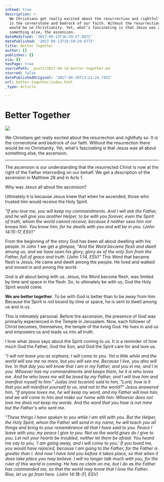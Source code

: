 ```yaml
---
inFeed: true
description: >-
  We Christians get really excited about the resurrection and rightfully so. It
  is the cornerstone and bedrock of our faith. Without the resurrection there
  would be no Christianity. Yet, what’s fascinating is that Jesus was all about
  something else, the ascension. 
dateModified: '2017-09-13T16:59:27.987Z'
datePublished: '2017-09-13T16:59:29.677Z'
title: Better Together
author: []
publisher: {}
via: {}
hasPage: true
sourcePath: _posts/2017-04-18-better-together.md
starred: false
datePublishedOriginal: '2017-04-18T13:21:24.745Z'
url: better-together/index.html
_type: Article

---
```

# Better Together
![](https://the-grid-user-content.s3-us-west-2.amazonaws.com/3f61cd9b-cd4c-4e0e-8832-5df4b6e7e751.jpg)

We Christians get really excited about the resurrection and rightfully so. It is the cornerstone and bedrock of our faith. Without the resurrection there would be no Christianity. Yet, what's fascinating is that Jesus was all about something else, the ascension. 

---

The ascension is our understanding that the resurrected Christ is now at the right of the Father interceding on our behalf. We get a description of the ascension in Matthew 28 and in Acts 1\. 

Why was Jesus all about the ascension? 

Ultimately it is because Jesus knew that when he ascended, those who trusted him would receive the Holy Spirit. 

_"If you love me, you will keep my commandments. And I will ask the Father, and he will give you another Helper, to be with you forever, even the Spirit of truth, whom the world cannot receive, because it neither sees him nor knows him. You know him, for he dwells with you and will be in you. (John 14:15-17, ESV)"_

From the beginning of the story God has been all about dwelling with his people. In John 1 we get a glimpse, _"And the Word became flesh and dwelt among us, and we have seen his glory, glory as of the only Son from the Father, full of grace and truth. (John 1:14, ESV)"_ This Word that became flesh is Jesus. He came and dwelt among the people. He lived and walked and moved in and among the world. 

God is all about being with us. Jesus, the Word become flesh, was limited by time and space in the flesh. So, to ultimately be with us, God the Holy Spirit would come. 

**We are better together**. To be with God is better than to be away from him. Because the Spirit is not bound by time or space, he is sent to dwell among us and in us. 

This is intimately personal. Before the ascension, the presence of God was primarily experienced in the Temple in Jerusalem. Now, each follower of Christ becomes, themselves, the temple of the living God. He lives in and us and empowers us and leads us into all truth. 

I love what Jesus says about the Spirit coming to us. It is a reminder of how much God the Father, God the Son, and God the Spirit care for and love us. 

_"I will not leave you as orphans; I will come to you. Yet a little while and the world will see me no more, but you will see me. Because I live, you also will live. In that day you will know that I am in my Father, and you in me, and I in you. Whoever has my commandments and keeps them, he it is who loves me. And he who loves me will be loved by my Father, and I will love him and manifest myself to him." Judas (not Iscariot) said to him, "Lord, how is it that you will manifest yourself to us, and not to the world?" Jesus answered him, "If anyone loves me, he will keep my word, and my Father will love him, and we will come to him and make our home with him. Whoever does not love me does not keep my words. And the word that you hear is not mine but the Father's who sent me._

_"These things I have spoken to you while I am still with you. But the Helper, the Holy Spirit, whom the Father will send in my name, he will teach you all things and bring to your remembrance all that I have said to you. Peace I leave with you; my peace I give to you. Not as the world gives do I give to you. Let not your hearts be troubled, neither let them be afraid. You heard me say to you, 'I am going away, and I will come to you.' If you loved me, you would have rejoiced, because I am going to the Father, for the Father is greater than I. And now I have told you before it takes place, so that when it does take place you may believe. I will no longer talk much with you, for the ruler of this world is coming. He has no claim on me, but I do as the Father has commanded me, so that the world may know that I love the Father. Rise, let us go from here. (John 14:18-31, ESV)_